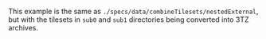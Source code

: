 
This example is the same as `./specs/data/combineTilesets/nestedExternal`,
but with the tilesets in `sub0` and `sub1` directories being converted
into 3TZ archives.

